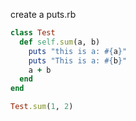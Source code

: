 create a puts.rb

```ruby
class Test
  def self.sum(a, b)
    puts "this is a: #{a}"
    puts "This is a: #{b}"
    a + b
  end
end

Test.sum(1, 2)
```
